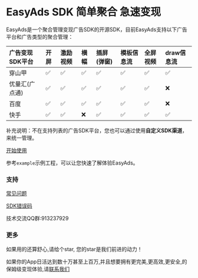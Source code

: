 # EasyAds SDK 简单聚合 急速变现

EasyAds是一个聚合管理变现广告SDK的开源SDK，目前EasyAds支持以下广告平台和广告类型的聚合管理：

| 广告变现SDK平台| 开屏 | 激励视频 | 横幅| 插屏(弹窗) | 模板信息流 | 全屏视频 | draw信息流
|:-------------|:---------------|  :---------------|  :---------------|  :---------------|  :---------------|  :---------------|   :---------------|  
| 穿山甲|✅ |✅ |✅ |✅|✅|✅  |✅
| 优量汇(广点通)  |✅ |✅ |✅ |✅ |✅ |✅ |❌
| 百度 |✅ |✅ |✅ | ✅ | ✅ | ✅ |❌
| 快手 |✅ |✅ | ❌ | ✅ | ✅ | ✅|✅

补充说明：不在支持列表的广告SDK平台，您也可以通过使用**自定义SDK渠道**，来统一管理。

[开始使用](https://github.com/bayescom/EasyAds-Android/wiki/%E5%BC%80%E5%A7%8B%E4%BD%BF%E7%94%A8)

参考`example`示例工程，可以让您快速了解体验EasyAds。

### 支持

[常见问题](https://github.com/bayescom/EasyAds-Android/wiki/%E5%B8%B8%E8%A7%81%E9%97%AE%E9%A2%98FAQ)

[SDK错误码](https://github.com/bayescom/EasyAds-Android/wiki/%E5%BC%80%E5%A7%8B%E4%BD%BF%E7%94%A8#31-%E9%94%99%E8%AF%AF%E7%A0%81)

技术交流QQ群:913237929

### 更多

如果用的还算舒心,请给个star, 您的star是我们前进的动力！

如果你的App日活达到数十万甚至上百万,并且想要拥有更完美,更高效,更安全,的保姆级变现体验,请[联系我们](http://www.bayescom.com/)
